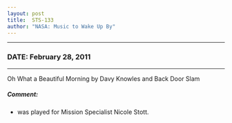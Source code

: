 ```yaml
---
layout: post
title:  STS-133
author: "NASA: Music to Wake Up By"
---
```


----
### DATE: February 28, 2011
----
Oh What a Beautiful Morning by Davy Knowles and Back Door Slam

##### Comment:
* was played for Mission Specialist Nicole Stott.
